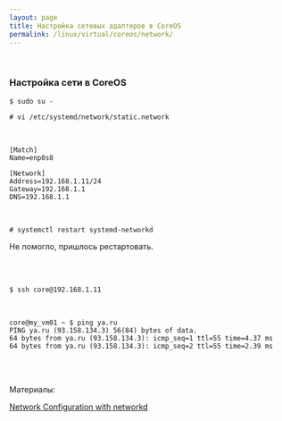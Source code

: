 ```yaml
---
layout: page
title: Настройка сетевых адаптеров в CoreOS
permalink: /linux/virtual/coreos/network/
---
```



<br/>

### Настройка сети в CoreOS

    $ sudo su -

    # vi /etc/systemd/network/static.network

<br/>

    [Match]
    Name=enp0s8

    [Network]
    Address=192.168.1.11/24
    Gateway=192.168.1.1
    DNS=192.168.1.1


<br/>

    # systemctl restart systemd-networkd

Не помогло, пришлось рестартовать.

<br/><br/>

    $ ssh core@192.168.1.11

<br/>

    core@my_vm01 ~ $ ping ya.ru
    PING ya.ru (93.158.134.3) 56(84) bytes of data.
    64 bytes from ya.ru (93.158.134.3): icmp_seq=1 ttl=55 time=4.37 ms
    64 bytes from ya.ru (93.158.134.3): icmp_seq=2 ttl=55 time=2.39 ms


<br/><br/>

Материалы:  


[Network Configuration with networkd](https://coreos.com/os/docs/latest/network-config-with-networkd.html)
